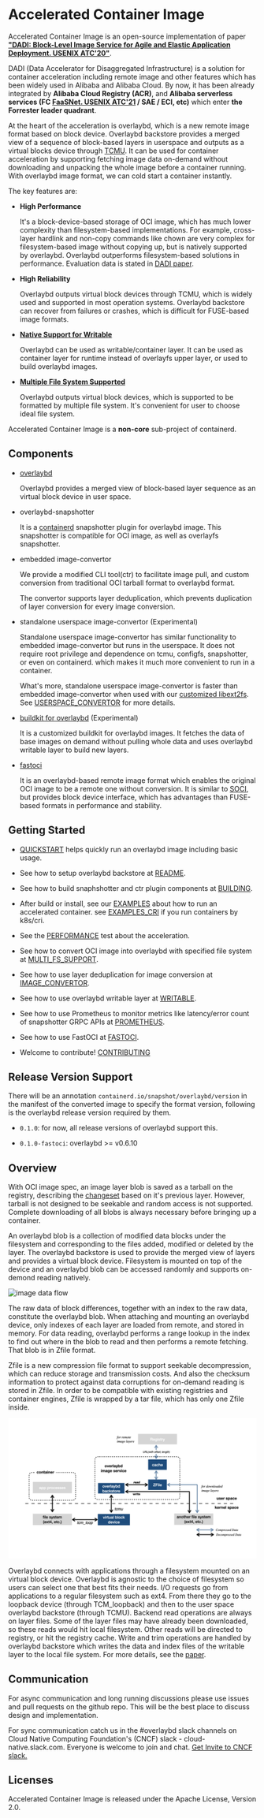# Accelerated Container Image

Accelerated Container Image is an open-source implementation of paper **["DADI: Block-Level Image Service for Agile and Elastic Application Deployment. USENIX ATC'20"](https://www.usenix.org/conference/atc20/presentation/li-huiba)**.

DADI (Data Accelerator for Disaggregated Infrastructure) is a solution for container acceleration including remote image and other features which has been widely used in Alibaba and Alibaba Cloud. By now, it has been already integrated by **Alibaba Cloud Registry (ACR)**, and **Alibaba serverless services (FC [FaaSNet. USENIX ATC'21](https://www.usenix.org/system/files/atc21-wang-ao.pdf) / SAE / ECI, etc)** which enter **the Forrester leader quadrant**.

At the heart of the acceleration is overlaybd, which is a new remote image format based on block device. Overlaybd backstore provides a merged view of a sequence of block-based layers in userspace and outputs as a virtual blocks device through [TCMU](https://www.kernel.org/doc/Documentation/target/tcmu-design.txt).
It can be used for container acceleration by supporting fetching image data on-demand without downloading and unpacking the whole image before a container running. With overlaybd image format, we can cold start a container instantly.

The key features are:

* **High Performance**

    It's a block-device-based storage of OCI image, which has much lower complexity than filesystem-based implementations. For example, cross-layer hardlink and non-copy commands like chown are very complex for filesystem-based image without copying up, but is natively supported by overlaybd. Overlaybd outperforms filesystem-based solutions in performance. Evaluation data is stated in [DADI paper](https://www.usenix.org/conference/atc20/presentation/li-huiba).

* **High Reliability**

    Overlaybd outputs virtual block devices through TCMU, which is widely used and supported in most operation systems. Overlaybd backstore can recover from failures or crashes, which is difficult for FUSE-based image formats.

* **[Native Support for Writable](docs/WRITABLE.md)**

    Overlaybd can be used as writable/container layer. It can be used as container layer for runtime instead of overlayfs upper layer, or used to build overlaybd images.

* **[Multiple File System Supported](docs/MULTI_FS_SUPPORT.md)**

    Overlaybd outputs virtual block devices, which is supported to be formatted by multiple file system. It's convenient for user to choose ideal file system.


Accelerated Container Image is a __non-core__ sub-project of containerd.

## Components

* [overlaybd](https://github.com/containerd/overlaybd)

    Overlaybd provides a merged view of block-based layer sequence as an virtual block device in user space.

* overlaybd-snapshotter

    It is a [containerd](https://containerd.io/) snapshotter plugin for overlaybd image. This snapshotter is compatible for OCI image, as well as overlayfs snapshotter.

* embedded image-convertor

    We provide a modified CLI tool(ctr) to facilitate image pull, and custom conversion from traditional OCI tarball format to overlaybd format.

    The convertor supports layer deduplication, which prevents duplication of layer conversion for every image conversion.

* standalone userspace image-convertor (Experimental)

    Standalone userspace image-convertor has similar functionality to embedded image-convertor but runs in the userspace. It does not require root privilege and dependence on tcmu, configfs, snapshotter, or even on containerd. which makes it much more convenient to run in a container.

    What's more, standalone userspace image-convertor is faster than embedded image-convertor when used with our [customized libext2fs](https://github.com/data-accelerator/e2fsprogs). See [USERSPACE_CONVERTOR](https://github.com/containerd/accelerated-container-image/blob/main/docs/USERSPACE_CONVERTOR.md) for more details.

* [buildkit for overlaybd](https://github.com/data-accelerator/buildkit) (Experimental)

    It is a customized buildkit for overlaybd images. It fetches the data of base images on demand without pulling whole data and uses overlaybd writable layer to build new layers.

* [fastoci](docs/FASTOCI.md)

    It is an overlaybd-based remote image format which enables the original OCI image to be a remote one without conversion. It is similar to [SOCI](https://github.com/awslabs/soci-snapshotter), but provides block device interface, which has advantages than FUSE-based formats in performance and stability.

## Getting Started

* [QUICKSTART](docs/QUICKSTART.md) helps quickly run an overlaybd image including basic usage.

* See how to setup overlaybd backstore at [README](https://github.com/containerd/overlaybd).

* See how to build snaphshotter and ctr plugin components at [BUILDING](docs/BUILDING.md).

* After build or install, see our [EXAMPLES](docs/EXAMPLES.md) about how to run an accelerated container. see [EXAMPLES_CRI](docs/EXAMPLES_CRI.md) if you run containers by k8s/cri.

* See the [PERFORMANCE](docs/PERFORMANCE.md) test about the acceleration.

* See how to convert OCI image into overlaybd with specified file system at [MULTI_FS_SUPPORT](docs/MULTI_FS_SUPPORT.md).

* See how to use layer deduplication for image conversion at [IMAGE_CONVERTOR](docs/IMAGE_CONVERTOR.md).

* See how to use overlaybd writable layer at [WRITABLE](docs/WRITABLE.md).

* See how to use Prometheus to monitor metrics like latency/error count of snapshotter GRPC APIs at [PROMETHEUS](docs/PROMETHEUS.md).

* See how to use FastOCI at [FASTOCI](docs/FASTOCI.md).

* Welcome to contribute! [CONTRIBUTING](docs/CONTRIBUTING.md)

## Release Version Support

There will be an annotation `containerd.io/snapshot/overlaybd/version` in the manifest of the converted image to specify the format version, following is the
overlaybd release version required by them.

* `0.1.0`: for now, all release versions of overlaybd support this.

* `0.1.0-fastoci`: overlaybd >= v0.6.10

## Overview

With OCI image spec, an image layer blob is saved as a tarball on the registry, describing the [changeset](https://github.com/opencontainers/image-spec/blob/v1.0.1/layer.md#change-types) based on it's previous layer. However, tarball is not designed to be seekable and random access is not supported. Complete downloading of all blobs is always necessary before bringing up a container.

An overlaybd blob is a collection of modified data blocks under the filesystem and corresponding to the files added, modified or deleted by the layer. The overlaybd backstore is used to provide the merged view of layers and provides a virtual block device. Filesystem is mounted on top of the device and an overlaybd blob can be accessed randomly and supports on-demond reading natively.

![image data flow](docs/images/image-flow.jpg "image data flow")

The raw data of block differences, together with an index to the raw data, constitute the overlaybd blob. When attaching and mounting an overlaybd device, only indexes of each layer are loaded from remote, and stored in memory. For data reading, overlaybd performs a range lookup in the index to find out where in the blob to read and then performs a remote fetching. That blob is in Zfile format.

Zfile is a new compression file format to support seekable decompression, which can reduce storage and transmission costs. And also the checksum information to protect against data corruptions for on-demand reading is stored in Zfile. In order to be compatible with existing registries and container engines, Zfile is wrapped by a tar file, which has only one Zfile inside.

![io-path](docs/images/io-path.png "io-path")

Overlaybd connects with applications through a filesystem mounted on an virtual block device. Overlaybd is agnostic to the choice of filesystem so users can select one that best fits their needs. I/O requests go from applications to a regular filesystem such as ext4. From there they go to the loopback device (through TCM_loopback) and then to the user space overlaybd backstore (through TCMU). Backend read operations are always on layer files. Some of the layer files may have already been downloaded, so these reads would hit local filesystem. Other reads will be directed to registry, or hit the registry cache. Write and trim operations are handled by overlaybd backstore which writes the data and index files of the writable layer to the local file system. For more details, see the [paper](https://www.usenix.org/conference/atc20/presentation/li-huiba).


## Communication
For async communication and long running discussions please use issues and pull requests on the github repo. This will be the best place to discuss design and implementation.

For sync communication catch us in the #overlaybd slack channels on Cloud Native Computing Foundation's (CNCF) slack - cloud-native.slack.com. Everyone is welcome to join and chat. [Get Invite to CNCF slack.](https://communityinviter.com/apps/cloud-native/cncf)

## Licenses

Accelerated Container Image is released under the Apache License, Version 2.0.
